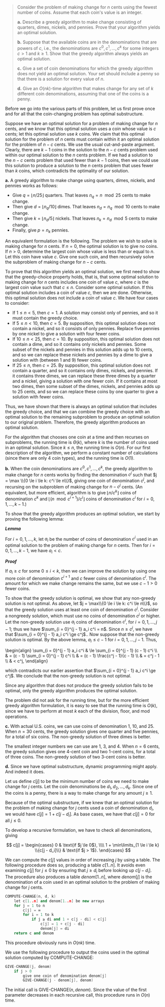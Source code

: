 > Consider the problem of making change for $n$ cents using the fewest number of coins. Assume that each coin's value is an integer.
>
> **a.** Describe a greedy algorithm to make change consisting of quarters, dimes, nickels, and pennies. Prove that your algorithm yields an optimal solution.
>
> **b.** Suppose that the available coins are in the denominations that are powers of $c$, i.e., the denominations are $c^0, c^1, \ldots, c^k$ for some integers $c > 1$ and $k \ge 1$. Show that the greedy algorithm always yields an optimal solution.
>
> **c.** Give a set of coin denominations for which the greedy algorithm does not yield an optimal solution. Your set should include a penny so that there is a solution for every value of $n$.
>
> **d.** Give an $O(nk)$-time algorithm that makes change for any set of $k$ different coin denominations, assuming that one of the coins is a penny.

Before we go into the various parts of this problem, let us first prove once and for all that the coin-changing problem has optimal substructure.

Suppose we have an optimal solution for a problem of making change for $n$ cents, and we know that this optimal solution uses a coin whose value is $c$ cents; let this optimal solution use $k$ coins. We claim that this optimal solution for the problem of $n$ cents must contain within it an optimal solution for the problem of $n - c$ cents. We use the usual cut-and-paste argument. Clearly, there are $k - 1$ coins in the solution to the $n - c$ cents problem used within our optimal solution to the $n$ cents problem. If we had a solution to the $n - c$ cents problem that used fewer than $k - 1$ coins, then we could use this solution to produce a solution to the $n$ cents problem that uses fewer than $k$ coins, which contradicts the optimality of our solution.

**a.** A greedy algorithm to make change using quarters, dimes, nickels, and pennies works as follows:

- Give $q = \lfloor n / 25 \rfloor$ quarters. That leaves $n_q = n \mod 25$ cents to make change.
- Then give $d = \lfloor n_q / 10 \rfloor$ dimes. That leaves $n_d = n_q \mod 10$ cents to make change.
- Then give $k = \lfloor n_d / 5 \rfloor$ nickels. That leaves $n_k = n_d \mod 5$ cents to make change.
- Finally, give $p = n_k$ pennies.

An equivalent formulation is the following. The problem we wish to solve is making change for $n$ cents. If $n = 0$, the optimal solution is to give no coins. If $n > 0$, determine the largest coin whose value is less than or equal to $n$. Let this coin have value $c$. Give one such coin, and then recursively solve the subproblem of making change for $n - c$ cents.

To prove that this algorithm yields an optimal solution, we first need to show that the greedy-choice property holds, that is, that some optimal solution to making change for $n$ cents includes one coin of value $c$, where $c$ is the largest coin value such that $c \le n$. Consider some optimal solution. If this optimal solution includes a coin of value $c$, then we are done. Otherwise, this optimal solution does not include a coin of value $c$. We have four cases to consider:

- If $1 \le n < 5$, then $c = 1$. A solution may consist only of pennies, and so it must contain the greedy choice.
- If $5 \le n < 10$, then $c = 5$. By supposition, this optimal solution does not contain a nickel, and so it consists of only pennies. Replace five pennies by one nickel to give a solution with four fewer coins.
- If $10 \le n < 25$, then $c = 10$. By supposition, this optimal solution does not contain a dime, and so it contains only nickels and pennies. Some subset of the nickels and pennies in this solution adds up to $10$ cents, and so we can replace these nickels and pennies by a dime to give a solution with (between $1$ and $9$) fewer coins.
- If $25 \le n$, then $c = 25$. By supposition, this optimal solution does not contain a quarter, and so it contains only dimes, nickels, and pennies. If it contains three dimes, we can replace these three dimes by a quarter and a nickel, giving a solution with one fewer coin. If it contains at most two dimes, then some subset of the dimes, nickels, and pennies adds up to $25$ cents, and so we can replace these coins by one quarter to give a solution with fewer coins.

Thus, we have shown that there is always an optimal solution that includes the greedy choice, and that we can combine the greedy choice with an optimal solution to the remaining subproblem to produce an optimal solution to our original problem. Therefore, the greedy algorithm produces an optimal solution.

For the algorithm that chooses one coin at a time and then recurses on subproblems, the running time is $\Theta(k)$, where $k$ is the number of coins used in an optimal solution. Since $k \le n$, the running time is $O(n)$. For our first description of the algorithm, we perform a constant number of calculations (since there are only $4$ coin types), and the running time is $O(1)$.

**b.** When the coin denominations are $c^0, c^1, \ldots, c^k$, the greedy algorithm to make change for $n$ cents works by finding the denomination $c^j$ such that $j = \max \\{0 \le i \le k: c^i \le n\\}$, giving one coin of denomination $c^j$, and recursing on the subproblem of making change for $n - c^j$ cents. (An equivalent, but more efficient, algorithm is to give $\lfloor n / c^k \rfloor$ coins of denomination $c^k$ and $\lfloor (n \mod c^{i + 1}) / c^i \rfloor$ coins of denomination $c^i$ for $i = 0, 1, \ldots, k - 1$.)

To show that the greedy algorithm produces an optimal solution, we start by proving the following lemma:

__*Lemma*__

For $i = 0, 1, \ldots, k$, let $a_i$ be the number of coins of denomination $c^i$ used in an optimal solution to the problem of making change for $n$ cents. Then for $i = 0, 1, \ldots, k - 1$, we have $a_i < c$.

__*Proof*__ 

If $a_i \ge c$ for some $0 \le i < k$, then we can improve the solution by using one more coin of denomination $c^{i + 1}$ and $c$ fewer coins of denomination $c^i$. The amount for which we make change remains the same, but we use $c - 1 > 0$ fewer coins.

To show that the greedy solution is optimal, we show that any non-greedy solution is not optimal. As above, let $j = \max\\{0 \le i \le k: c^i \le n\\}$, so that the greedy solution uses at least one coin of denomination $c^j$. Consider a nongreedy solution, which must use no coins of denomination $c^j$ or higher. Let the non-greedy solution use $a_i$ coins of denomination $c^i$, for $i = 0, 1, \ldots, j - 1$; thus we have $\sum_{i = 0}^{j - 1} a_i c^i = n$. Since $n \ge c^j$, we have that $\sum_{i = 0}^{j - 1} a_i c^i \ge c^j$.. Now suppose that the non-greedy solution is optimal. By the above lemma, $a_i \le c - 1$ for $i = 0, 1, \ldots, j - 1$. Thus,

\begin{align}
\sum_{i = 0}^{j - 1} a_i c^i
    & \le \sum_{i = 0}^{j - 1} (c - 1) c^i \\\\
    & =   (c - 1) \sum_{i = 0}^{j - 1} c^i \\\\
    & =   (c - 1) \frac{c^j - 1}{c - 1} \\\\
    & =   c^j - 1 \\\\
    & <   c^j,
\end{align}

which contradicts our earlier assertion that $\sum_{i = 0}^{j - 1} a_i c^i \ge c^j$. We conclude that the non-greedy solution is not optimal.

Since any algorithm that does not produce the greedy solution fails to be optimal, only the greedy algorithm produces the optimal solution.

The problem did not ask for the running time, but for the more efficient greedy algorithm formulation, it is easy to see that the running time is $O(k)$, since we have to perform at most $k$ each of the division, ﬂoor, and mod operations.

**c.** With actual U.S. coins, we can use coins of denomination $1$, $10$, and $25$. When $n = 30$ cents, the greedy solution gives one quarter and five pennies, for a total of six coins. The non-greedy solution of three dimes is better.

The smallest integer numbers we can use are $1$, $3$, and $4$. When $n = 6$ cents, the greedy solution gives one $4$-cent coin and two $1$-cent coins, for a total of three coins. The non-greedy solution of two $3$-cent coins is better.

**d.** Since we have optimal substructure, dynamic programming might apply. And indeed it does.

Let us define $c[j]$ to be the minimum number of coins we need to make change for $j$ cents. Let the coin denominations be $d_1, d_2, \ldots, d_k$. Since one of the coins is a penny, there is a way to make change for any amount $j \ge 1$.

Because of the optimal substructure, if we knew that an optimal solution for the problem of making change for $j$ cents used a coin of denomination $d_i$, we would have $c[j] = 1 + c[j - d_i]$. As base cases, we have that $c[j] = 0$ for all $j \le 0$.

To develop a recursive formulation, we have to check all denominations, giving

$$
c[j] =
\begin{cases}
0                                                & \text{if $j \le 0$}, \\\\
1 + \min\limits_{1 \le i \le k} \\{c[j - d_i]\\} & \text{if $j > 1$}.
\end{cases}
$$

We can compute the $c[j]$ values in order of increasing $j$ by using a table. The following procedure does so, producing a table $c[1..n]$. It avoids even examining $c[j]$ for $j \le 0$ by ensuring that $j \ge d_i$ before looking up $c[j - d_i]$. The procedure also produces a table $denom[1..n]$, where $denom[j]$ is the denomination of a coin used in an optimal solution to the problem of making change for $j$ cents.

```cpp
COMPUTE-CHANGE(n, d, k)
    let c[1..n] and denom[1..n] be new arrays
    for j = 1 to n
        c[j] = ∞
        for i = 1 to k
            if j ≥ di and 1 + c[j - di] < c[j]
                c[j] = 1 + c[j - di]
                denom[j] = di
    return c and denom
```

This procedure obviously runs in $O(nk)$ time.

We use the following procedure to output the coins used in the optimal solution computed by $\text{COMPUTE-CHANGE}$:

```cpp
GIVE-CHANGE(j, denom)
    if j > 0
        give one coin of denomination denom[j]
        GIVE-CHANGE(j - denom[j], denom)
```

The initial call is $\text{GIVE-CHANGE}(n, denom)$. Since the value of the first parameter decreases in each recursive call, this procedure runs in $O(n)$ time.
